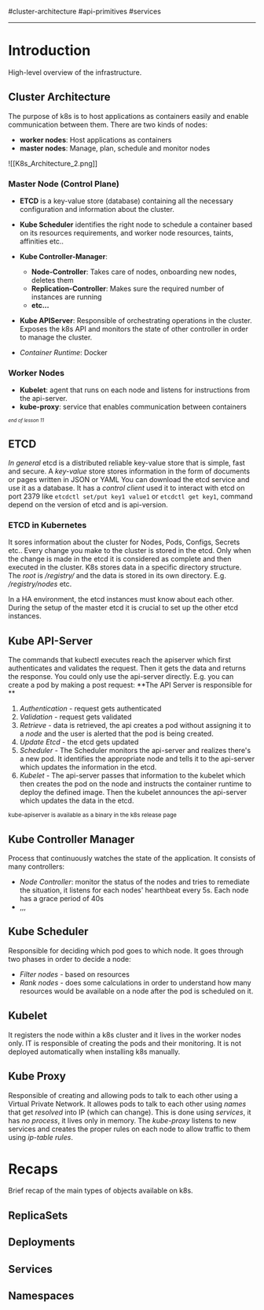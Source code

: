 #cluster-architecture #api-primitives #services 

---
# Introduction
High-level overview of the infrastructure.

## Cluster Architecture
The purpose of k8s is to host applications as containers easily and enable communication between them.
There are two kinds of nodes:
- **worker nodes**: Host applications as containers
- **master nodes**: Manage, plan, schedule and monitor nodes

![[K8s_Architecture_2.png]]

### Master Node (Control Plane)
- **ETCD** is a key-value store (database) containing all the necessary configuration and information about the cluster.
- **Kube Scheduler** identifies the right node to schedule a container based on its resources requirements, and worker node resources, taints, affinities etc..
- **Kube Controller-Manager**:
	- **Node-Controller**: Takes care of nodes, onboarding new nodes, deletes them
	- **Replication-Controller**: Makes sure the required number of instances are running
	- **etc...**
- **Kube APIServer**: Responsible of orchestrating operations in the cluster. Exposes the k8s API and monitors the state of other controller in order to manage the cluster.

- *Container Runtime*: Docker 

### Worker Nodes
- **Kubelet**: agent that runs on each node and listens for instructions from the api-server. 
- **kube-proxy**: service that enables communication between containers

<sub><sup>*end of lesson 11*</sup></sub>

## ETCD
*In general* etcd is a distributed reliable key-value store that is simple, fast and secure.
A *key-value* store stores information in the form of documents or pages written in JSON or YAML
You can download the etcd service and use it as a database. It has a *control client* used it to interact with etcd on port 2379 like `etcdctl set/put key1 value1` or `etcdctl get key1`, command depend on the version of etcd and is api-version.

### ETCD in Kubernetes
It sores information about the cluster for Nodes, Pods, Configs, Secrets etc..
Every change you make to the cluster is stored in the etcd. Only when the change is made in the etcd it is considered as complete and then executed in the cluster.
K8s stores data in a specific directory structure. The *root* is */registry/* and the data is stored in its own directory. E.g. */registry/nodes* etc.

In a HA environment, the etcd instances must know about each other. During the setup of the master etcd it is crucial to set up the other etcd instances.


## Kube API-Server
The commands that kubectl executes reach the apiserver which first authenticates and validates the request. Then it gets the data and returns the response. You could only use the api-server directly.
E.g. you can create a pod by making a post request:
**The API Server is responsible for **
1. *Authentication* - request gets authenticated
2. *Validation* - request gets validated
3. *Retrieve* - data is retrieved, the api creates a pod without assigning it to a *node* and the user is alerted that the pod is being created.
4. *Update Etcd* - the etcd gets updated
5. *Scheduler* - The Scheduler monitors the api-server and realizes there's a new pod. It identifies the appropriate node and tells it to the api-server which updates the information in the etcd. 
6. *Kubelet* - The api-server passes that information to the kubelet which then creates the pod on the node and instructs the container runtime to deploy the defined image. Then the kubelet announces the api-server which updates the data in the etcd.

<small>kube-apiserver is available as a binary in the k8s release page</small>

## Kube Controller Manager
Process that continuously watches the state of the application. It consists of many controllers:
- *Node Controller*: monitor the status of the nodes and tries to remediate the situation, it listens for each nodes' hearthbeat every 5s. Each node has a grace period of 40s
-  ,,,

## Kube Scheduler
Responsible for deciding which pod goes to which node. It goes through two phases in order to decide a node:
- *Filter nodes* - based on resources
- *Rank nodes* - does some calculations in order to understand how many resources would be available on a node after the pod is scheduled on it.

## Kubelet
It registers the node within a k8s cluster and it lives in the worker nodes only. IT is responsible of creating the pods and their monitoring. It is not deployed automatically when installing k8s manually.

## Kube Proxy
Responsible of creating and allowing pods to talk to each other using a Virtual Private Network. It allowes pods to talk to each other using *names* that get *resolved* into IP (which can change). This is done using *services*, it has *no process*, it lives only in memory. The *kube-proxy* listens to new services and creates the proper rules on each node to allow traffic to them using *ip-table rules*. 

# Recaps
Brief recap of the main types of objects available on k8s.

## ReplicaSets
## Deployments
## Services
## Namespaces
